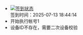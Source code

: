 - [![签到状态](https://github.com/p7wm/Cloud189-Actions/actions/workflows/main.yml/badge.svg?branch=main)](https://github.com/p7wm/Cloud189-Actions/actions/workflows/main.yml) <br> 签到时间：2025-07-13 18:44:14
- 开始执行帐号1
- 设备ID不存在，需要二次设备校验
